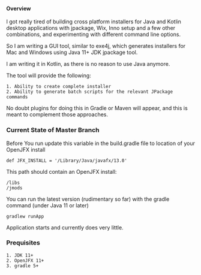 #### Overview

I got really tired of building cross platform installers for Java and Kotlin desktop applications with jpackage, Wix, Inno setup
and a few other combinations, and experimenting with different command line options.

So I am writing a GUI tool, similar to exe4j, which generates installers for Mac and Windows using Java 11+ JDK jpackage tool.

I am writing it in Kotlin, as there is no reason to use Java anymore.

The tool will provide the following:
    
    1. Ability to create complete installer
    2. Ability to generate batch scripts for the relevant JPackage commands
    
No doubt plugins for doing this in Gradle or Maven will appear, and this is meant 
to complement those approaches.

### Current State of Master Branch ###

Before You run update this variable in the build.gradle file to location of your OpenJFX install

    def JFX_INSTALL = '/Library/Java/javafx/13.0'


This path should contain an OpenJFX install:

    /libs
    /jmods


You can run the latest version (rudimentary so far) with the gradle command (under Java 11 or later)
 
    gradlew runApp

Application starts and currently does very little.


### Prequisites

    1. JDK 11+
    2. OpenJFX 11+
    3. gradle 5+

